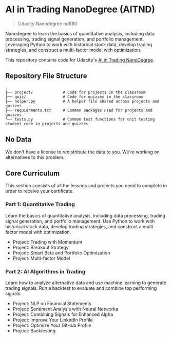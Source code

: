 # AI in Trading NanoDegree (AITND)
> Udacity Nanodegree nd880

Nanodegree to learn the basics of quantitative analysis, including data processing, trading signal generation, and portfolio management. Leveraging Python to work with historical stock data, develop trading strategies, and construct a multi-factor model with optimization.

This repository contains code for Udacity's [AI in Trading NanoDegree](https://www.udacity.com/course/nd880).

## Repository File Structure
    .
    ├── project/             # Code for projects in the classroom
    ├── quiz/                # Code for quizzes in the classroom
    ├── helper.py            # A helper file shared across projects and quizzes
    ├── requierments.txt     # Common packages used for projects and quizzes
    └── tests.py             # Common test functions for unit testing student code in projects and quizzes
## No Data
We don't have a license to redistribute the data to you. We're working on alternatives to this problem.


## Core Curriculum

This section consists of all the lessons and projects you need to complete in order to receive your certificate.

### Part 1: Quantitative Trading

Learn the basics of quantitative analysis, including data processing, trading signal generation, and portfolio management. Use Python to work with historical stock data, develop trading strategies, and construct a multi-factor model with optimization.

- Project: Trading with Momentum
- Project: Breakout Strategy
- Project: Smart Beta and Portfolio Optimization
- Project: Multi-factor Model

### Part 2: AI Algorithms in Trading

Learn how to analyze alternative data and use machine learning to generate trading signals. Run a backtest to evaluate and combine top performing signals.

- Project: NLP on Financial Statements
- Project: Sentiment Analysis with Neural Networks
- Project: Combining Signals for Enhanced Alpha
- Project: Improve Your LinkedIn Profile
- Project: Optimize Your GitHub Profile
- Project: Backtesting
